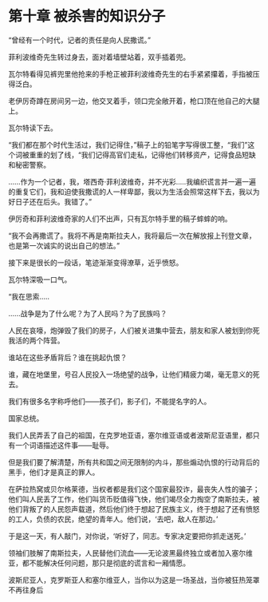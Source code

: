 # 第十章 被杀害的知识分子





“曾经有一个时代，记者的责任是向人民撒谎。”

菲利波维奇先生转过身去，面对着墙壁站着，双手插着兜。

瓦尔特看得见裤兜里他抢来的手枪正被菲利波维奇先生的右手紧紧攥着，手指被压得泛白。

老伊厉奇蹲在房间另一边，他交叉着手，领口完全敞开着，枪口顶在他自己的大腿上。

瓦尔特读下去。

“我们都在那个时代生活过，我们记得住，”稿子上的铅笔字写得很工整，“我们”这个词被重重的划了线，“我们记得高官们走私，记得他们转移资产，记得食品短缺和秘密警察。

......作为一个记者，我，塔西奇·菲利波维奇，并不光彩.....我编织谎言并一遍一遍的重复它们，我和迫使我撒谎的人一样卑鄙，我以为生活会照常这样下去，我以为好日子还在后头。我错了。”

伊厉奇和菲利波维奇家的人们不出声，只有瓦尔特手里的稿子蟀蟀的响。

“我不会再撒谎了。我将不再是南斯拉夫人，我将最后一次在解放报上刊登文章，也是第一次诚实的说出自己的想法。”

接下来是很长的一段话，笔迹渐渐变得潦草，近乎愤怒。

瓦尔特深吸一口气。

“我在思索.....

......战争是为了什么呢？为了人民吗？为了民族吗？

 人民在哀嚎，炮弹毁了我们的房子，人们被关进集中营去，朋友和家人被划到你死我活的两个阵营。

谁站在这些矛盾背后？谁在挑起仇恨？

谁，藏在地堡里，号召人民投入一场绝望的战争，让他们精疲力竭，毫无意义的死去。

我们有很多名字称呼他们——孩子们，影子们，不能提名字的人。

国家总统。

我们人民弄丢了自己的祖国，在克罗地亚语，塞尔维亚语或者波斯尼亚语里，都只有一个词语描述这件事——耻辱。

但是我们要了解清楚，所有共和国之间无限制的内斗，那些煽动仇恨的行动背后的黑手，他们才是真正的罪人。

在萨拉热窝或贝尔格莱德，当权者都是我们这个国家最狡诈，最丧失人性的骗子；他们叫人民丢了工作，他们叫货币贬值得飞快，他们竭尽全力掏空了南斯拉夫，被他们背叛了的人民怨声载道，然后他们终于想起了民族主义，终于想起了还有愤怒的工人，负债的农民，绝望的青年人。他们说，‘去吧，敌人在那边。’

于是这一天，有人敲门，对你说，‘听好了，同志。专家决定要把你抓走送死。’



领袖们肢解了南斯拉夫，人民替他们流血——无论波黑最终独立或者加入塞尔维亚，都不能解决任何问题，那只是彻底的谎言和一厢情愿。

波斯尼亚人，克罗斯亚人和塞尔维亚人，当你以为这是一场圣战，当你被狂热笼罩不再往身后













